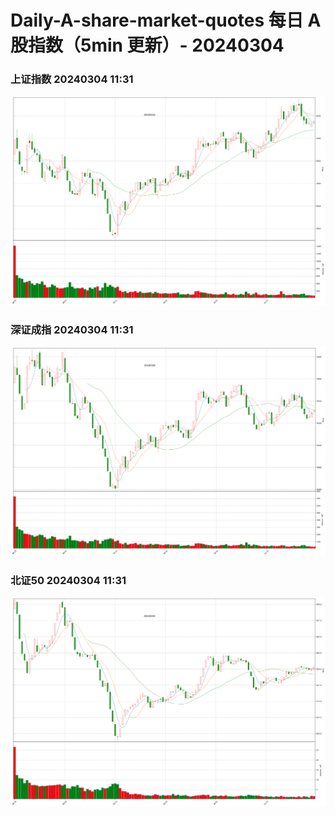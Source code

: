 
# Daily-A-share-market-quotes 每日 A 股指数（5min 更新）- 20240304

### 上证指数 20240304 11:31
![](./fig/2024/3/20240304-sh000001.png)

### 深证成指 20240304 11:31
![](./fig/2024/3/20240304-sz399001.png)

### 北证50 20240304 11:31
![](./fig/2024/3/20240304-bj899050.png)
